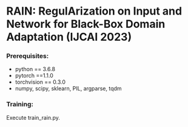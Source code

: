 # RAIN: RegulArization on Input and Network for Black-Box Domain Adaptation (IJCAI 2023)



### Prerequisites:
- python == 3.6.8
- pytorch ==1.1.0
- torchvision == 0.3.0
- numpy, scipy, sklearn, PIL, argparse, tqdm


### Training:
Execute train_rain.py.
	
